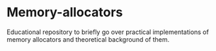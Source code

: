 # Memory-allocators
Educational repository to briefly go over practical implementations of memory allocators and theoretical background of them.
